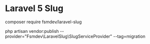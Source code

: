 Laravel 5 Slug 
=====================

composer require fsmdev/laravel-slug

php artisan vendor:publish --provider="Fsmdev\LaravelSlug\SlugServiceProvider" --tag=migration

